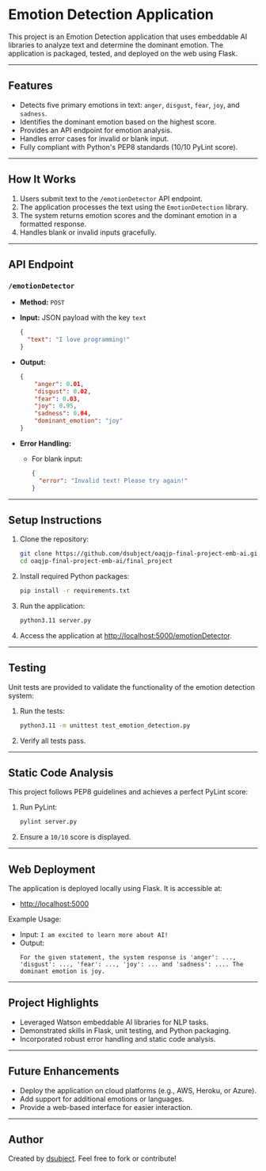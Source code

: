 # Emotion Detection Application

This project is an Emotion Detection application that uses embeddable AI libraries to analyze text and determine the dominant emotion. The application is packaged, tested, and deployed on the web using Flask.

---

## **Features**
- Detects five primary emotions in text: `anger`, `disgust`, `fear`, `joy`, and `sadness`.
- Identifies the dominant emotion based on the highest score.
- Provides an API endpoint for emotion analysis.
- Handles error cases for invalid or blank input.
- Fully compliant with Python's PEP8 standards (10/10 PyLint score).

---

## **How It Works**
1. Users submit text to the `/emotionDetector` API endpoint.
2. The application processes the text using the `EmotionDetection` library.
3. The system returns emotion scores and the dominant emotion in a formatted response.
4. Handles blank or invalid inputs gracefully.

---

## **API Endpoint**
### `/emotionDetector`
- **Method:** `POST`
- **Input:** JSON payload with the key `text`
    ```json
    {
      "text": "I love programming!"
    }
    ```
- **Output:**
    ```json
    {
        "anger": 0.01,
        "disgust": 0.02,
        "fear": 0.03,
        "joy": 0.95,
        "sadness": 0.04,
        "dominant_emotion": "joy"
    }
    ```

- **Error Handling:**
    - For blank input:
        ```json
        {
          "error": "Invalid text! Please try again!"
        }
        ```

---

## **Setup Instructions**
1. Clone the repository:
    ```bash
    git clone https://github.com/dsubject/oaqjp-final-project-emb-ai.git
    cd oaqjp-final-project-emb-ai/final_project
    ```
2. Install required Python packages:
    ```bash
    pip install -r requirements.txt
    ```
3. Run the application:
    ```bash
    python3.11 server.py
    ```
4. Access the application at [http://localhost:5000/emotionDetector](http://localhost:5000/emotionDetector).

---

## **Testing**
Unit tests are provided to validate the functionality of the emotion detection system:
1. Run the tests:
    ```bash
    python3.11 -m unittest test_emotion_detection.py
    ```
2. Verify all tests pass.

---

## **Static Code Analysis**
This project follows PEP8 guidelines and achieves a perfect PyLint score:
1. Run PyLint:
    ```bash
    pylint server.py
    ```
2. Ensure a `10/10` score is displayed.

---

## **Web Deployment**
The application is deployed locally using Flask. It is accessible at:
- [http://localhost:5000](http://localhost:5000)

Example Usage:
- Input: `I am excited to learn more about AI!`
- Output:
    ```
    For the given statement, the system response is 'anger': ..., 'disgust': ..., 'fear': ..., 'joy': ... and 'sadness': .... The dominant emotion is joy.
    ```

---

## **Project Highlights**
- Leveraged Watson embeddable AI libraries for NLP tasks.
- Demonstrated skills in Flask, unit testing, and Python packaging.
- Incorporated robust error handling and static code analysis.

---

## **Future Enhancements**
- Deploy the application on cloud platforms (e.g., AWS, Heroku, or Azure).
- Add support for additional emotions or languages.
- Provide a web-based interface for easier interaction.

---

## **Author**
Created by [dsubject](https://github.com/dsubject). Feel free to fork or contribute!

